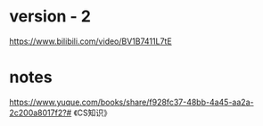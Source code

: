 
# version - 2

https://www.bilibili.com/video/BV1B7411L7tE


# notes

https://www.yuque.com/books/share/f928fc37-48bb-4a45-aa2a-2c200a8017f2?# 《CS知识》

